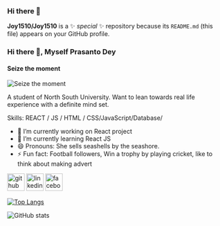 ### Hi there 👋

**Joy1510/Joy1510** is a ✨ _special_ ✨ repository because its `README.md` (this file) appears on your GitHub profile.

### Hi there 👋, Myself Prasanto Dey
#### Seize the moment
![Seize the moment](https://scontent.fcgp4-1.fna.fbcdn.net/v/t1.6435-9/69736141_985995675065510_1655780626424397824_n.jpg?stp=dst-jpg_p960x960&_nc_cat=111&ccb=1-7&_nc_sid=e3f864&_nc_eui2=AeEEgilckkVeR2QLQQuQsA8op9X9op5La2an1f2inktrZoiSYOh9K8WlMV0RCGwqTL_TfNqZE_B_fjsWgl5chlGh&_nc_ohc=Tlp9EnYC8sYAX8Rfl_P&tn=mLZ2J0KvqzXymEQt&_nc_ht=scontent.fcgp4-1.fna&oh=00_AT-G2pOkWbKUVuqovbQcXj4JB8glmOUvJyEyG5qEud2eCw&oe=6321A2DA)

A student of North South University. Want to lean towards real life experience with a definite mind set.

Skills: REACT / JS / HTML / CSS/JavaScript/Database/ 

- 🔭 I’m currently working on React project 
- 🌱 I’m currently learning React JS 
- 😄 Pronouns: She sells seashells by the seashore. 
- ⚡ Fun fact: Football followers, Win a trophy by playing cricket, like to think about making advert 


[<img src='https://cdn.jsdelivr.net/npm/simple-icons@3.0.1/icons/github.svg' alt='github' height='40'>](https://github.com/https://github.com/Joy1510)  [<img src='https://cdn.jsdelivr.net/npm/simple-icons@3.0.1/icons/linkedin.svg' alt='linkedin' height='40'>](https://www.linkedin.com/in/https://www.linkedin.com/in/prasanto-dey-46107a185?lipi=urn%3Ali%3Apage%3Ad_flagship3_profile_view_base_contact_details%3BWD5obuZWRv2iuUx6bb%2BG8g%3D%3D/)  [<img src='https://cdn.jsdelivr.net/npm/simple-icons@3.0.1/icons/facebook.svg' alt='facebook' height='40'>](https://www.facebook.com/https://web.facebook.com/profile.php?id=100009652604782)  

[![Top Langs](https://github-readme-stats.vercel.app/api/top-langs/?username=https://github.com/Joy1510)](https://github.com/anuraghazra/github-readme-stats)

![GitHub stats](https://github-readme-stats.vercel.app/api?username=https://github.com/Joy1510&show_icons=true)  

